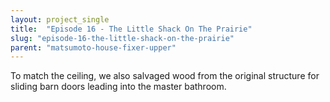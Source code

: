 ```yaml
---
layout: project_single
title:  "Episode 16 - The Little Shack On The Prairie"
slug: "episode-16-the-little-shack-on-the-prairie"
parent: "matsumoto-house-fixer-upper"
---
```

To match the ceiling, we also salvaged wood from the original structure for sliding barn doors leading into the master bathroom.